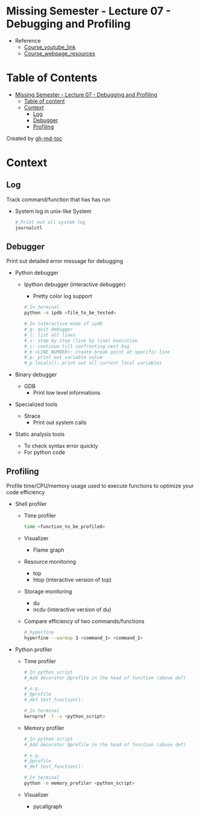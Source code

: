 # Missing Semester - Lecture 07 - Debugging and Profiling

- Reference
  - [Course_youtube_link](https://www.youtube.com/watch?v=l812pUnKxME)
  - [Course_webpage_resources](https://missing.csail.mit.edu/2020/debugging-profiling/)

# Table of Contents

- [Missing Semester - Lecture 07 - Debugging and Profiling](#missing-semester---lecture-07---debugging-and-profiling)
  - [Table of content](#table-of-content)
  - [Context](#context)
    - [Log](#log)
    - [Debugger](#debugger)
    - [Profiling](#profiling)

Created by [gh-md-toc](https://github.com/ekalinin/github-markdown-toc)

# Context

## Log

Track command/function that has has run

- System log in unix-like System

  ```bash
  #_Print out all system log
  journalctl
  ```

## Debugger

Print out detailed error message for debugging

- Python debugger

  - Ipython debugger (interactive debugger)

    - Pretty color log support

    ```bash
    #_In terminal
    python -m ipdb <file_to_be_tested>

    #_In interactive mode of ipdb
    #_q: quit debugger
    #_l: list all lines
    #_s: step by step (line by line) execution
    #_c: continue till confronting next bug
    #_b <LINE_NUMBER>: create break point at specific line
    #_p: print out variable value
    #_p locals(): print out all current local variables
    ```

- Binary debugger

  - GDB
    - Print low level informations

- Specialized tools

  - Strace
    - Print out system calls

- Static analysis tools

  - To check syntax error quickly
  - For python code

## Profiling

Profile time/CPU/memory usage used to execute functions to optimize your code efficiency

- Shell profiler

  - Time profiler

    ```bash
    time <function_to_be_profiled>
    ```

  - Visualizer

    - Flame graph

  - Resource monitoring

    - top
    - htop (interactive version of top)

  - Storage monitoring

    - du
    - ncdu (interactive version of du)

  - Compare efficiency of two commands/functions

    ```bash
    #_hyperfine
    hyperfine --warmup 3 <command_1> <command_2>
    ```

- Python profiler

  - Time profiler

    ```bash
    #_In python script
    #_Add decorator @profile in the head of function (above def)

    #_e.g.
    #_@profile
    #_def test_function():

    #_In terminal
    kernprof -l -v <python_script>
    ```

  - Memory profiler

    ```bash
    #_In python script
    #_Add decorator @profile in the head of function (above def)

    #_e.g.
    #_@profile
    #_def test_function():

    #_In terminal
    python -m memory_profiler <python_script>
    ```

  - Visualizer

    - pycallgraph
